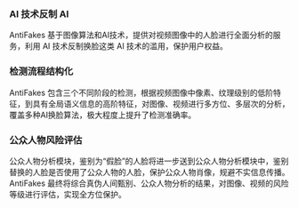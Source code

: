 ﻿### AI 技术反制 AI
AntiFakes 基于图像算法和AI技术，提供对视频图像中的人脸进行全面分析的服务，利用 AI 技术反制换脸这类 AI 技术的滥用，保护用户权益。

### 检测流程结构化
AntiFakes 包含三个不同阶段的检测，根据视频图像中像素、纹理级别的低阶特征，到具有全局语义信息的高阶特征，对图像、视频进行多方位、多层次的分析，覆盖多种AI换脸算法，极大程度上提升了检测准确率。

### 公众人物风险评估
公众人物分析模块，鉴别为“假脸”的人脸将进一步送到公众人物分析模块中，鉴别替换的人脸是否使用了公众人物的人脸，保护公众人物肖像，规避不实信息传播。AntiFakes 最终将综合真伪人间甄别、公众人物分析的结果，对图像、视频的风险等级进行评估，实现全方位保护。